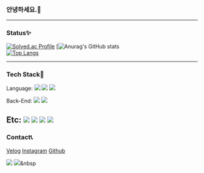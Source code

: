 ### 안녕하세요.👋

---

### Status✨
[![Solved.ac Profile](http://mazassumnida.wtf/api/generate_badge?boj=taegon1998)](https://solved.ac/taegon1998)
[![Anurag's GitHub stats](https://github-readme-stats.vercel.app/api?username=taegon98&show_icons=true&theme=tokyonight)<br/>
[![Top Langs](https://github-readme-stats.vercel.app/api/top-langs/?username=taegon98&layout=compact)](https://github.com/taegon98/github-readme-stats)

---

### Tech Stack👾
Language: <img src="https://img.shields.io/badge/c++-00599C?style=for-the-badge&logo=c%2B%2B&logoColor=white">
<img src="https://img.shields.io/badge/java-007396?style=for-the-badge&logo=java&logoColor=white"> 
                <img src="https://img.shields.io/badge/python-3776AB?style=for-the-badge&logo=python&logoColor=white"> 

Back-End: <img src="https://img.shields.io/badge/spring-6DB33F?style=for-the-badge&logo=spring&logoColor=white"> 
                <img src="https://img.shields.io/badge/django-092E20?style=for-the-badge&logo=django&logoColor=white">
                
Etc: <img src="https://img.shields.io/badge/html5-E34F26?style=for-the-badge&logo=html5&logoColor=white"> 
                    <img src="https://img.shields.io/badge/css-1572B6?style=for-the-badge&logo=css3&logoColor=white">
                    <img src="https://img.shields.io/badge/mariaDB-003545?style=for-the-badge&logo=mariaDB&logoColor=white">
                    <img src="https://img.shields.io/badge/amazonaws-232F3E?style=for-the-badge&logo=amazonaws&logoColor=white">
---
### Contact📞
  <a href="https://velog.io/@taegon1998" class="ct">Velog</a>
  <a href="https://www.instagram.com/_leetaegon/" class="ct">Instagram</a>
  <a href="https://github.com/taegon98" class="ct">Github</a>


  <a href="https://velog.io/@taegon1998"><img src="https://img.shields.io/badge/Tech%20Blog-11B48A?style=flat-square&logo=Vimeo&logoColor=white&link=https://taegon.github.io"/></a>
  <a href="https://www.instagram.com/_leetaegon/"><img src="https://img.shields.io/badge/Instagram-E4405F?style=flat-square&logo=Instagram&logoColor=white&link=https://www.instagram.com/_leetaegon/"/></a>&nbsp

